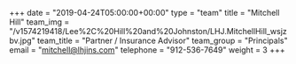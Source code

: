 +++
date = "2019-04-24T05:00:00+00:00"
type = "team"
title = "Mitchell Hill"
team_img = "/v1574219418/Lee%2C%20Hill%20and%20Johnston/LHJ.MitchellHill_wsjzbv.jpg"
team_title = "Partner / Insurance Advisor"
team_group = "Principals"
email = "mitchell@lhjins.com"
telephone = "912-536-7649"
weight = 3
+++